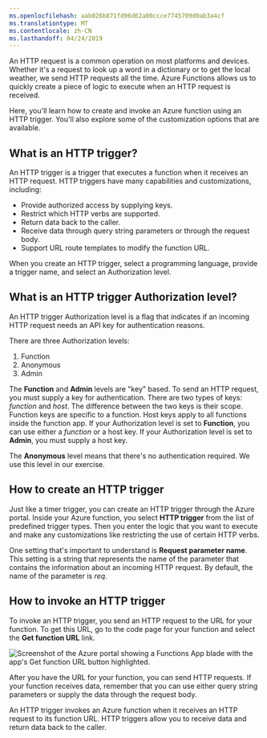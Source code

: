 ```yaml
---
ms.openlocfilehash: aab026b871fd96d62a00ccce7745709d0ab3a4cf
ms.translationtype: MT
ms.contentlocale: zh-CN
ms.lasthandoff: 04/24/2019
---
```

An HTTP request is a common operation on most platforms and devices. Whether it's a request to look up a word in a dictionary or to get the local weather, we send HTTP requests all the time. Azure Functions allows us to quickly create a piece of logic to execute when an HTTP request is received.

Here, you'll learn how to create and invoke an Azure function using an HTTP trigger. You'll also explore some of the customization options that are available.

## <a name="what-is-an-http-trigger"></a>What is an HTTP trigger?

An HTTP trigger is a trigger that executes a function when it receives an HTTP request. HTTP triggers have many capabilities and customizations, including:

- Provide authorized access by supplying keys.
- Restrict which HTTP verbs are supported.
- Return data back to the caller.
- Receive data through query string parameters or through the request body.
- Support URL route templates to modify the function URL.

When you create an HTTP trigger, select a programming language, provide a trigger name, and select an Authorization level.

## <a name="what-is-an-http-trigger-authorization-level"></a>What is an HTTP trigger Authorization level?

An HTTP trigger Authorization level is a flag that indicates if an incoming HTTP request needs an API key for authentication reasons.

There are three Authorization levels:

1. Function
2. Anonymous
3. Admin

The **Function** and **Admin** levels are "key" based. To send an HTTP request, you must supply a key for authentication. There are two types of keys: *function* and *host*. The difference between the two keys is their scope. Function keys are specific to a function. Host keys apply to all functions inside the function app. If your Authorization level is set to **Function**, you can use either a *function* or a host key. If your Authorization level is set to **Admin**, you must supply a host key.

The **Anonymous** level means that there's no authentication required. We use this level in our exercise.

## <a name="how-to-create-an-http-trigger"></a>How to create an HTTP trigger

Just like a timer trigger, you can create an HTTP trigger through the Azure portal. Inside your Azure function, you select **HTTP trigger** from the list of predefined trigger types. Then you enter the logic that you want to execute and make any customizations like restricting the use of certain HTTP verbs.

One setting that's important to understand is **Request parameter name**. This setting is a string that represents the name of the parameter that contains the information about an incoming HTTP request. By default, the name of the parameter is *req*.

## <a name="how-to-invoke-an-http-trigger"></a>How to invoke an HTTP trigger

To invoke an HTTP trigger, you send an HTTP request to the URL for your function. To get this URL, go to the code page for your function and select the **Get function URL** link.

![Screenshot of the Azure portal showing a Functions App blade with the app's Get function URL button highlighted.](../media/5-function-url.png)

After you have the URL for your function, you can send HTTP requests. If your function receives data, remember that you can use either query string parameters or supply the data through the request body.

An HTTP trigger invokes an Azure function when it receives an HTTP request to its function URL. HTTP triggers allow you to receive data and return data back to the caller.